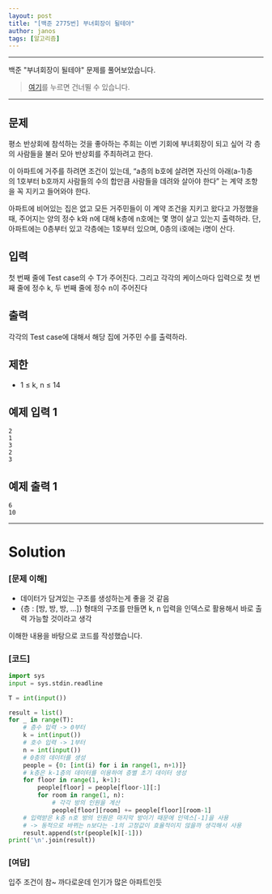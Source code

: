 ```yaml
---
layout: post
title: "[백준 2775번] 부녀회장이 될테야"
author: janos
tags: [알고리즘]
---
```


---

백준 "부녀회장이 될테야" 문제를 풀어보았습니다.

> [여기](#solution)를 누르면 건너뛸 수 있습니다.

---

## 문제

평소 반상회에 참석하는 것을 좋아하는 주희는 이번 기회에 부녀회장이 되고 싶어 각 층의 사람들을 불러 모아 반상회를 주최하려고 한다.

이 아파트에 거주를 하려면 조건이 있는데, “a층의 b호에 살려면 자신의 아래(a-1)층의 1호부터 b호까지 사람들의 수의 합만큼 사람들을 데려와 살아야 한다” 는 계약 조항을 꼭 지키고 들어와야 한다.

아파트에 비어있는 집은 없고 모든 거주민들이 이 계약 조건을 지키고 왔다고 가정했을 때, 주어지는 양의 정수 k와 n에 대해 k층에 n호에는 몇 명이 살고 있는지 출력하라. 단, 아파트에는 0층부터 있고 각층에는 1호부터 있으며, 0층의 i호에는 i명이 산다.

## 입력

첫 번째 줄에 Test case의 수 T가 주어진다. 그리고 각각의 케이스마다 입력으로 첫 번째 줄에 정수 k, 두 번째 줄에 정수 n이 주어진다

## 출력

각각의 Test case에 대해서 해당 집에 거주민 수를 출력하라.

## 제한

- 1 ≤ k, n ≤ 14

## 예제 입력 1

```
2
1
3
2
3
```

## 예제 출력 1

```
6
10
```

---

# Solution

### [문제 이해]

- 데이터가 담겨있는 구조를 생성하는게 좋을 것 같음
- {층 : [방, 방, 방, ...]} 형태의 구조를 만들면 k, n 입력을 인덱스로 활용해서 바로 출력 가능할 것이라고 생각

이해한 내용을 바탕으로 코드를 작성했습니다.

### [코드]

```python
import sys
input = sys.stdin.readline

T = int(input())

result = list()
for _ in range(T):
    # 층수 입력 -> 0부터
    k = int(input())
    # 호수 입력 -> 1부터
    n = int(input())
    # 0층의 데이터를 생성
    people = {0: [int(i) for i in range(1, n+1)]}
    # k층은 k-1층의 데이터를 이용하여 층별 초기 데이터 생성
    for floor in range(1, k+1):
        people[floor] = people[floor-1][:]
        for room in range(1, n):
            # 각각 방의 인원을 계산
            people[floor][room] += people[floor][room-1]
    # 입력받은 k층 n호 방의 인원은 마지막 방이기 때문에 인덱스[-1]을 사용
    # -> 동적으로 바뀌는 n보다는 -1의 고정값이 효율적이지 않을까 생각해서 사용
    result.append(str(people[k][-1]))
print('\n'.join(result))
```

### [여담]

입주 조건이 참~ 까다로운데 인기가 많은 아파트인듯